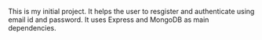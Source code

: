 This is my initial project.
It helps the user to resgister and authenticate using email id and password.
It uses Express and MongoDB as main dependencies. 
